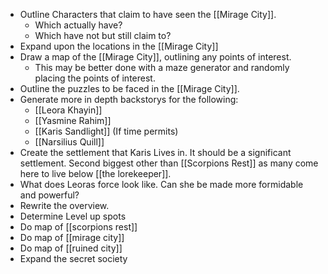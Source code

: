 - Outline Characters that claim to have seen the [[Mirage City]].
	- Which actually have?
	- Which have not but still claim to?
- Expand upon the locations in the [[Mirage City]]
- Draw a map of the [[Mirage City]], outlining any points of interest.
	- This may be better done with a maze generator and randomly placing the points of interest.
- Outline the puzzles to be faced in the [[Mirage City]].
- Generate more in depth backstorys for the following:
	- [[Leora Khayin]]
	- [[Yasmine Rahim]]
	- [[Karis Sandlight]] (If time permits)
	- [[Narsilius Quill]]
- Create the settlement that Karis Lives in. It should be a significant settlement. Second biggest other than [[Scorpions Rest]] as many come here to live below [[the lorekeeper]].
- What does Leoras force look like. Can she be made more formidable and powerful?
- Rewrite the overview.
- Determine Level up spots
- Do map of [[scorpions rest]]
- Do map of [[mirage city]]
- Do map of [[ruined city]]
- Expand the secret society